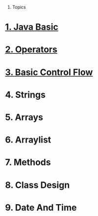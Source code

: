 
1. Topics

# [1. Java Basic](./javabasic/index.md)
# [2. Operators](./operator/index.md)
# [3. Basic Control Flow](./control/index.md)
# 4. Strings
# 5. Arrays
# 6. Arraylist
# 7. Methods
# 8. Class Design 
# 9. Date And Time